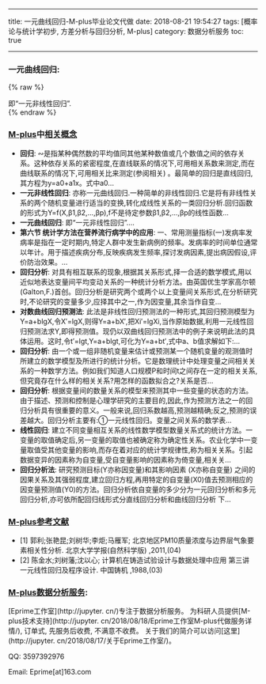 
---
title: 一元曲线回归-M-plus毕业论文代做
date: 2018-08-21 19:54:27
tags: [概率论与统计学初步, 方差分析与回归分析, M-plus]
category: 数据分析服务
toc: true

---



<span></span>
<!-- more -->



### 一元曲线回归:

{% raw %}
<div class="p1">即“一元非线性回归”.</div>
{% endraw %}



### [M-plus](/tags/M-plus/)中[相关概念](/categories/数据分析服务)

- **回归**: ∾是指某种偶然数的平均值同其他某种数值或几个数值之间的依存关系。这种依存关系的紧密程度,在直线联系的情况下,可用相关系数来测定,而在曲线联系的情况下,可用相关比来测定(参阅相关) 。最简单的回归是直线回归,其方程为y=a0+a1x。式中a0...
- **一元非线性回归**: 亦称一元曲线回归.一种简单的非线性回归.它是将有非线性关系的两个随机变量进行适当的变换,转化成线性关系的一类回归分析.回归函数的形式为Y=f(X,β1,β2,…,βp),f不是待定参数β1,β2,…,βp的线性函数...
- **一元曲线回归**: 即“一元非线性回归”....
- **第六节 统计学方法在营养流行病学中的应用**: 一、常用测量指标(一)发病率发病率是指在一定时期内,特定人群中发生新病例的频率。发病率的时间单位通常以年计。用于描述疾病分布,反映疾病发生频率,探讨发病因素,提出病因假设,评价防治效果。...
- **回归分析**: 对具有相互联系的现象,根据其关系形式,择一合适的数学模式,用以近似地表达变量间平均变动关系的一种统计分析方法。由英国优生学家高尔顿(Galton,F.)首创。回归分析是研究两个或两个以上变量间关系形式,在分析研究时,不论研究的变量多少,应择其中之一,作为因变量,其余当作自变...
- **对数曲线回归预测法**: 此法是非线性回归预测法的一种形式,其回归预测模型为Y=a+blgX,令X′=lgX,则得Y=a+bX′,把Xi′=lgXi,当作原始数据,利用一元线性回归预测法求Y,即得预测值。现仍以双曲线回归预测法中的例子来说明此法的具体运用。这时,令t′=lgt,Y=a+blgt,可化为Y=a+bt′,式中a、b值求解如下:...
- **回归分析**: 由一个或一组非随机变量来估计或预测某一个随机变量的观测值时所建立的数学模型及所进行的统计分析。它是数理统计中处理变量之间相关关系的一种数学方法。例如我们知道人口规模P和时间t之间存在一定的相关关系,但究竟存在什么样的相关关系?用怎样的函数拟合之?关系是否...
- **回归分析**: 根据变量间的数量关系的模型来预测其中一些变量的状态的方法。由于描述、预测和控制是心理学研究的主要目的,因此,作为预测方法之一的回归分析具有很重要的意义。一般来说,回归系数越高,预测越精确;反之,预测的误差越大。回归分析主要有:①一元线性回归。变量之间关系的数学表...
- **线性回归**: 建立不同变量相互关系的线性数学模型数量关系式的统计方法。一变量的取值确定后,另一变量的取值也被确定称为确定性关系。农业化学中一变量取值受其他变量的影响,而存在着对应的统计学规律性,称为相关关系。引起数据变异的因素称为自变量,受自变量影响的因素称为倚变量,相关关...
- **回归分析法**: 研究预测目标(Y亦称因变量)和其影响因素 (X亦称自变量) 之间的因果关系及其强弱程度,建立回归方程,再用特定的自变量(X0)值去预测相应的因变量预测值(Y0)的方法。回归分析依自变量的多少分为一元回归分析和多元回归分析,亦可依所配回归线形式分直线回归分析和曲线回归分析 下...


### [M-plus](/tags/M-plus/)[参考文献](/categories/数据分析服务/)

- [1]  郭利;张艳昆;刘树华;李炬;马雁军; 北京地区PM10质量浓度与边界层气象要素相关性分析. 北京大学学报(自然科学版) ,2011,(04)
- [2]  陈金水;刘树藩;沈以心; 计算机在铸造试验设计与数据处理中应用  第三讲  一元线性回归及程序设计. 中国铸机 ,1988,(03)


### [M-plus](/tags/M-plus/)[数据分析服务](/categories/数据分析服务/):
[Eprime工作室](http://jupyter. cn/)专注于数据分析服务。
为科研人员提供[M-plus技术支持](http://jupyter. cn/2018/08/18/Eprime工作室M-plus代做服务详情/), 订单式, 先服务后收费, 不满意不收费。
关于我们的简介可以访问[这里](http://jupyter. cn/2018/08/17/关于Eprime工作室/)。

QQ: 3597392976

Email: Eprime[at]163.com


